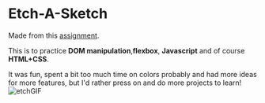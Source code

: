 # Etch-A-Sketch
Made from this [assignment](https://www.theodinproject.com/lessons/foundations-etch-a-sketch).

This is to practice **DOM manipulation**,**flexbox**, **Javascript** and of course **HTML+CSS**.

It was fun, spent a bit too much time on colors probably and had more ideas for more features, but I'd rather press on and do more projects to learn!
![etchGIF](https://github.com/user-attachments/assets/60ef8c11-1071-4210-8525-0083819e291f)
